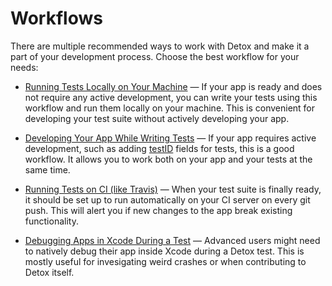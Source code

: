 # Workflows

There are multiple recommended ways to work with Detox and make it a part of your development process. Choose the best workflow for your needs:

* [Running Tests Locally on Your Machine](Guide.RunningLocally.md) — If your app is ready and does not require any active development, you can write your tests using this workflow and run them locally on your machine. This is convenient for developing your test suite without actively developing your app.

* [Developing Your App While Writing Tests](Guide.DevelopingWhileWritingTests.md) — If your app requires active development, such as adding [testID](https://facebook.github.io/react-native/docs/view.html#testid) fields for tests, this is a good workflow. It allows you to work both on your app and your tests at the same time.

* [Running Tests on CI (like Travis)](Guide.RunningOnCI.md) — When your test suite is finally ready, it should be set up to run automatically on your CI server on every git push. This will alert you if new changes to the app break existing functionality.

* [Debugging Apps in Xcode During a Test](Guide.DebuggingInXcode.md) — Advanced users might need to natively debug their app inside Xcode during a Detox test. This is mostly useful for invesigating weird crashes or when contributing to Detox itself.
